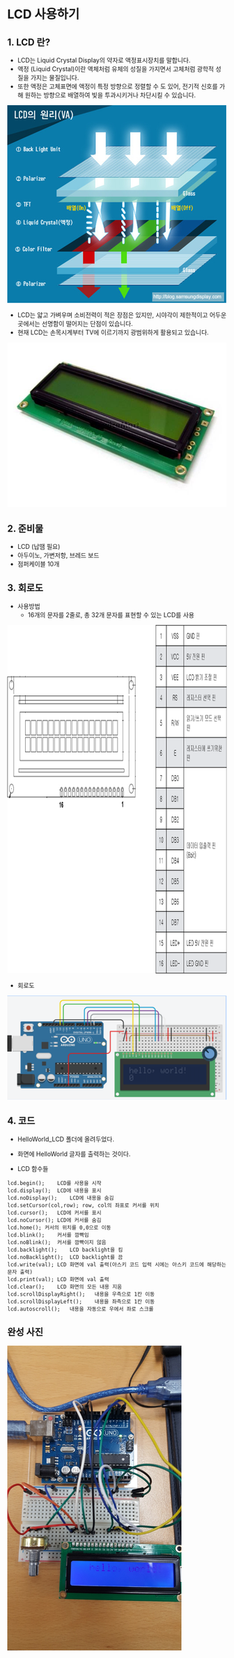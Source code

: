 # LCD 사용하기

## 1. LCD 란?
- LCD는 Liquid Crystal Display의 약자로 액정표시장치를 말합니다.
- 액정 (Liquid Crystal)이란 액체처럼 유체의 성질을 가지면서 고체처럼 광학적 성질을 가지는 물질입니다. 
- 또한 액정은 고체표면에 액정이 특정 방향으로 정렬할 수 도 있어, 전기적 신호를 가해 원하는 방향으로 배열하여 빛을 투과시키거나 차단시킬 수 있습니다.

<img src="./pic/lcd_principle.png">

- LCD는 얇고 가벼우며 소비전력이 적은 장점은 있지만, 시야각이 제한적이고 어두운 곳에서는 선명함이 떨어지는 단점이 있습니다. 
- 현재 LCD는 손목시계부터 TV에 이르기까지 광범위하게 활용되고 있습니다.

<img src="./pic/lcd.jpg">

## 2. 준비물
- LCD (납땜 필요)
- 아두이노, 가변저항, 브레드 보드
- 점퍼케이블 10개


## 3. 회로도
- 사용방법
	- 16개의 문자를 2줄로, 총 32개 문자를 표현할 수 있는 LCD를 사용

<img src="./pic/lcd_use.png" width="1200" height="800">

- 회로도

<img src="./pic/circuits.png">

## 4. 코드

- HelloWorld_LCD 폴더에 올려두었다.
- 화면에 HelloWorld 글자를 출력하는 것이다.

- LCD 함수들
```
lcd.begin();	LCD를 사용을 시작
lcd.display();	LCD에 내용을 표시
lcd.noDisplay();	LCD에 내용을 숨김
lcd.setCursor(col,row);	row, col의 좌표로 커서를 위치
lcd.cursor();	LCD에 커서를 표시
lcd.noCursor();	LCD에 커서를 숨김
lcd.home();	커서의 위치를 0,0으로 이동
lcd.blink();	커서를 깜빡임
lcd.noBlink();	커서를 깜빡이지 않음
lcd.backlight();	LCD backlight을 킴
lcd.noBacklight();	LCD backlight를 끔
lcd.write(val);	LCD 화면에 val 출력(아스키 코드 입력 시에는 아스키 코드에 해당하는 문자 출력)
lcd.print(val);	LCD 화면에 val 출력
lcd.clear();	LCD 화면의 모든 내용 지움
lcd.scrollDisplayRight();	내용을 우측으로 1칸 이동
lcd.scrollDisplayLeft();	내용을 좌측으로 1칸 이동
lcd.autoscroll();	내용을 자동으로 우에서 좌로 스크롤
```

## 완성 사진

<img src="./pic/final.jpg" width="400" height="700">